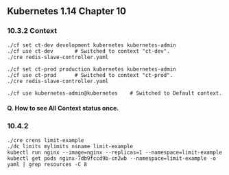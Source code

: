 ## Kubernetes 1.14 Chapter 10

###  10.3.2 Context
    ./cf set ct-dev development kubernetes kubernetes-admin
    ./cf use ct-dev       # Switched to context "ct-dev". 
    ./cre redis-slave-controller.yaml  

    ./cf set ct-prod production kubernetes kubernetes-admin
    ./cf use ct-prod      # Switched to context "ct-prod".
    ./cre redis-slave-controller.yaml

    ./cf use kubernetes-admin@kubernetes    # Switched to Default context. 

#### Q. How to see All Context status once.

###  10.4.2
    ./cre crens limit-example 
    ./dc limits mylimits nsname limit-example
    kubectl run nginx --image=nginx --replicas=1 --namespace=limit-example
    kubectl get pods nginx-7db9fccd9b-cn2wb --namespace=limit-example -o yaml | grep resources -C 8

